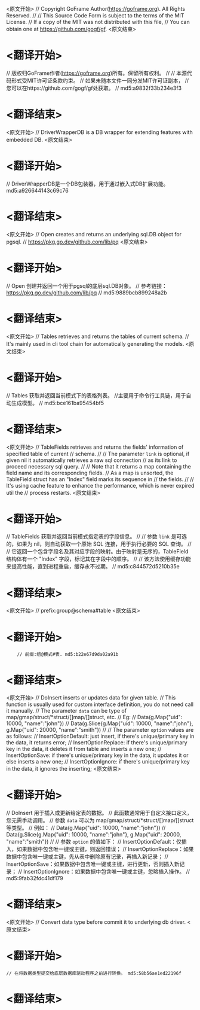 
<原文开始>
// Copyright GoFrame Author(https://goframe.org). All Rights Reserved.
//
// This Source Code Form is subject to the terms of the MIT License.
// If a copy of the MIT was not distributed with this file,
// You can obtain one at https://github.com/gogf/gf.
<原文结束>

# <翻译开始>
// 版权归GoFrame作者(https://goframe.org)所有。保留所有权利。
//
// 本源代码形式受MIT许可证条款约束。
// 如果未随本文件一同分发MIT许可证副本，
// 您可以在https://github.com/gogf/gf处获取。
// md5:a9832f33b234e3f3
# <翻译结束>


<原文开始>
// DriverWrapperDB is a DB wrapper for extending features with embedded DB.
<原文结束>

# <翻译开始>
// DriverWrapperDB是一个DB包装器，用于通过嵌入式DB扩展功能。 md5:a926644143c69c76
# <翻译结束>


<原文开始>
// Open creates and returns an underlying sql.DB object for pgsql.
// https://pkg.go.dev/github.com/lib/pq
<原文结束>

# <翻译开始>
// Open 创建并返回一个用于pgsql的底层sql.DB对象。
// 参考链接：https://pkg.go.dev/github.com/lib/pq
// md5:9889bcb899248a2b
# <翻译结束>


<原文开始>
// Tables retrieves and returns the tables of current schema.
// It's mainly used in cli tool chain for automatically generating the models.
<原文结束>

# <翻译开始>
// Tables 获取并返回当前模式下的表格列表。
//主要用于命令行工具链，用于自动生成模型。
// md5:bce161ba95454bf5
# <翻译结束>


<原文开始>
// TableFields retrieves and returns the fields' information of specified table of current
// schema.
//
// The parameter `link` is optional, if given nil it automatically retrieves a raw sql connection
// as its link to proceed necessary sql query.
//
// Note that it returns a map containing the field name and its corresponding fields.
// As a map is unsorted, the TableField struct has an "Index" field marks its sequence in
// the fields.
//
// It's using cache feature to enhance the performance, which is never expired util the
// process restarts.
<原文结束>

# <翻译开始>
// TableFields 获取并返回当前模式指定表的字段信息。
// 
// 参数 `link` 是可选的，如果为 nil，则自动获取一个原始 SQL 连接，用于执行必要的 SQL 查询。
// 
// 它返回一个包含字段名及其对应字段的映射。由于映射是无序的，TableField 结构体有一个 "Index" 字段，标记其在字段中的顺序。
// 
// 该方法使用缓存功能来提高性能，直到进程重启，缓存永不过期。
// md5:c844572d5210b35e
# <翻译结束>


<原文开始>
// prefix:group@schema#table
<原文结束>

# <翻译开始>
		// 前缀:组@模式#表. md5:b22e67d9da02a91b
# <翻译结束>


<原文开始>
// DoInsert inserts or updates data for given table.
// This function is usually used for custom interface definition, you do not need call it manually.
// The parameter `data` can be type of map/gmap/struct/*struct/[]map/[]struct, etc.
// Eg:
// Data(g.Map{"uid": 10000, "name":"john"})
// Data(g.Slice{g.Map{"uid": 10000, "name":"john"}, g.Map{"uid": 20000, "name":"smith"})
//
// The parameter `option` values are as follows:
// InsertOptionDefault:  just insert, if there's unique/primary key in the data, it returns error;
// InsertOptionReplace: if there's unique/primary key in the data, it deletes it from table and inserts a new one;
// InsertOptionSave:    if there's unique/primary key in the data, it updates it or else inserts a new one;
// InsertOptionIgnore:  if there's unique/primary key in the data, it ignores the inserting;
<原文结束>

# <翻译开始>
// DoInsert 用于插入或更新给定表的数据。
// 此函数通常用于自定义接口定义，您无需手动调用。
// 参数 `data` 可以为 map/gmap/struct/*struct/[]map/[]struct 等类型。
// 例如：
// Data(g.Map{"uid": 10000, "name":"john"})
// Data(g.Slice{g.Map{"uid": 10000, "name":"john"}, g.Map{"uid": 20000, "name":"smith"})
//
// 参数 `option` 的值如下：
// InsertOptionDefault：仅插入，如果数据中包含唯一键或主键，则返回错误；
// InsertOptionReplace：如果数据中包含唯一键或主键，先从表中删除原有记录，再插入新记录；
// InsertOptionSave：如果数据中包含唯一键或主键，进行更新，否则插入新记录；
// InsertOptionIgnore：如果数据中包含唯一键或主键，忽略插入操作。
// md5:9fab32fdc41df179
# <翻译结束>


<原文开始>
// Convert data type before commit it to underlying db driver.
<原文结束>

# <翻译开始>
	// 在将数据类型提交给底层数据库驱动程序之前进行转换。 md5:58b56ae1ed22196f
# <翻译结束>

